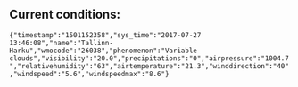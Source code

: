 ## Current conditions: 
 ``` {"timestamp":"1501152358","sys_time":"2017-07-27 13:46:08","name":"Tallinn-Harku","wmocode":"26038","phenomenon":"Variable clouds","visibility":"20.0","precipitations":"0","airpressure":"1004.7","relativehumidity":"63","airtemperature":"21.3","winddirection":"40","windspeed":"5.6","windspeedmax":"8.6"} ```
